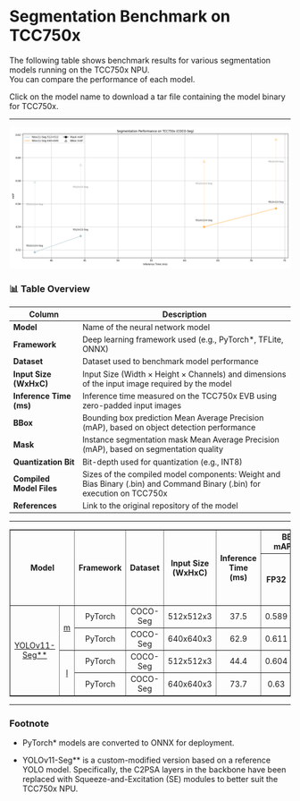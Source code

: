 # Segmentation Benchmark on TCC750x
The following table shows benchmark results for various segmentation models running on the TCC750x NPU.  
You can compare the performance of each model.  
  
Click on the model name to download a tar file containing the model binary for TCC750x.
- - -
![YOLOv11 Model Performance](../_docs/image/seg_performance.png)

### 📊 Table Overview

| Column                    | Description                                                                 |
|--------------------------|-----------------------------------------------------------------------------|
| **Model**                | Name of the neural network model     |
| **Framework**            | Deep learning framework used (e.g., PyTorch\*, TFLite, ONNX)                |
| **Dataset**              | Dataset used to benchmark model performance  |
| **Input Size (WxHxC)**   | Input Size (Width × Height × Channels) and dimensions of the input image required by the model                            |
| **Inference Time (ms)**  | Inference time measured on the TCC750x EVB using zero-padded input images                |
| **BBox**             | Bounding box prediction Mean Average Precision (mAP), based on object detection performance                    |
| **Mask**             | Instance segmentation mask Mean Average Precision (mAP), based on segmentation quality                    |
| **Quantization Bit**     | Bit-depth used for quantization (e.g., INT8)                                |
| **Compiled Model Files**   | Sizes of the compiled model components: Weight and Bias Binary (.bin) and Command Binary (.bin) for execution on TCC750x                    |
| **References**           | Link to the original repository of the model      

- - -

<table border="1" cellspacing="0" cellpadding="5">
    <thead>
        <tr>
            <th rowspan="2" colspan="2">Model</th>
            <th rowspan="2">Framework</th>
            <th rowspan="2">Dataset</th>
            <th rowspan="2">Input Size (WxHxC)</th>
            <th rowspan="2">Inference Time (ms)</th>
            <th colspan="2">BBox mAP@50</th>
            <th colspan="2">Mask mAP@50</th>
            <th rowspan="2">Quantization Bit</th>
            <th colspan="2">Compiled Model Files</th>
            <th rowspan="2">References</th>
        </tr>
        <tr>
            <th>FP32</th>
            <th>INT8</th>
            <th>FP32</th>
            <th>INT8</th>
            <th>Weight and Bias Binary (MB)</th>
            <th>Command Binary (KB)</th>
        </tr>
    </thead>
    <tbody>
        <tr>
            <td align="center" rowspan="4" class="model"><a href="YOLO-Seg/yolov11-seg">YOLOv11-Seg**</a></td>
            <td align="center" class="variant" rowspan="2"><a href="YOLO-Seg/yolov11-seg/yolov11m-seg/">m</a></td> <!-- Models: Variant -->
            <td align="center">PyTorch</td> <!-- Framework -->
            <td align="center">COCO-Seg</td>
            <td align="center">512x512x3</td> <!-- Input Size (WxHxC) -->
            <td align="center">37.5</td> <!-- Inference Time (msec): EVB -->
            <td align="center">0.589</td>
            <td align="center">0.579</td>
            <td align="center">0.526</td>
            <td align="center">0.518</td>
            <td align="center">INT8</td>
            <td align="center">21.19</td>
            <td align="center">201</td>
            <td align="center" rowspan="4"><a href="https://docs.ultralytics.com/tasks/segment/">GitHub<a></td> <!-- References: Link -->
        </tr>
        <tr>
            <td align="center">PyTorch</td> <!-- Framework -->
            <td align="center">COCO-Seg</td>
            <td align="center">640x640x3</td> <!-- Input Size (WxHxC) -->
            <td align="center">62.9</td> <!-- Inference Time (msec): EVB -->
            <td align="center">0.611</td>
            <td align="center">0.597</td>
            <td align="center">0.554</td>
            <td align="center">0.54</td>
            <td align="center">INT8</td>
            <td align="center">21.19</td>
            <td align="center">311</td>
        </tr>
        <tr>
            <td align="center" class="variant" rowspan="2"><a href="YOLO-Seg/yolov11-seg/yolov11l-seg/">l<a></td> <!-- Models: Variant -->
            <td align="center">PyTorch</td> <!-- Framework -->
            <td align="center">COCO-Seg</td>
            <td align="center">512x512x3</td> <!-- Input Size (WxHxC) -->
            <td align="center">44.4</td> <!-- Inference Time (msec): EVB -->
            <td align="center">0.604</td>
            <td align="center">0.594</td>
            <td align="center">0.542</td>
            <td align="center">0.532</td>
            <td align="center">INT8</td>
            <td align="center">26.02</td>
            <td align="center">231</td>
        </tr>
        <tr>
            <td align="center">PyTorch</td> <!-- Framework -->
            <td align="center">COCO-Seg</td>
            <td align="center">640x640x3</td> <!-- Input Size (WxHxC) -->
            <td align="center">73.7</td> <!-- Inference Time (msec): EVB -->
            <td align="center">0.63</td>
            <td align="center">0.616</td>
            <td align="center">0.569</td>
            <td align="center">0.556</td>
            <td align="center">INT8</td>
            <td align="center">26.02</td>
            <td align="center">352</td>
        </tr>
    </tbody>
</table>

- - -

### Footnote                
* PyTorch* models are converted to ONNX for deployment.

* YOLOv11-Seg** is a custom-modified version based on a reference YOLO model. Specifically, the C2PSA layers in the backbone have been replaced with Squeeze-and-Excitation (SE) modules to better suit the TCC750x NPU.
